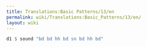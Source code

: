 ```yaml
---
title: Translations:Basic Patterns/13/en
permalink: wiki/Translations:Basic_Patterns/13/en/
layout: wiki
---
```


``` Haskell
d1 $ sound "bd bd hh bd sn bd hh bd"
```
